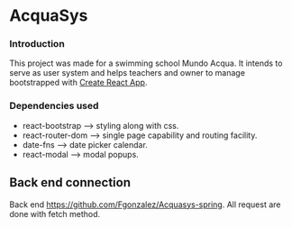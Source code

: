 # AcquaSys

### Introduction

This project was made for a swimming school Mundo Acqua. It intends to serve as user system and helps teachers and owner to manage
bootstrapped with [Create React App](https://github.com/facebook/create-react-app).

### Dependencies used
- react-bootstrap --> styling along with css.
- react-router-dom --> single page capability and routing facility.
- date-fns --> date picker calendar.
- react-modal --> modal popups.

## Back end connection
Back end https://github.com/Fgonzalez/Acquasys-spring.
All request are done with fetch method.
